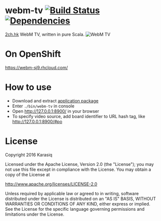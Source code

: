 # webm-tv [![Build Status](https://travis-ci.org/Karasiq/webm-tv.svg?branch=master)](https://travis-ci.org/Karasiq/webm-tv) [![Dependencies](https://app.updateimpact.com/badge/692686982173822976/webm-tv.svg?config=compile)](https://app.updateimpact.com/latest/692686982173822976/webm-tv)
[2ch.hk](https://2ch.hk/b/) WebM TV, written in pure Scala.
![WebM TV](https://raw.github.com/Karasiq/webm-tv/master/images/screenshot.png)

# On OpenShift
https://webm-sj9.rhcloud.com/

# How to use
* Download and extract [application package](https://github.com/Karasiq/webm-tv/releases/download/v1.0.6/webm-tv-1.0.6.zip)
* Enter `./bin/webm-tv` in console
* Open http://127.0.0.1:8900/ in your browser
* To specify video source, add board identifier to URL hash tag, like http://127.0.0.1:8900/#po

# License
Copyright 2016 Karasiq

Licensed under the Apache License, Version 2.0 (the "License");
you may not use this file except in compliance with the License.
You may obtain a copy of the License at

  http://www.apache.org/licenses/LICENSE-2.0

Unless required by applicable law or agreed to in writing, software
distributed under the License is distributed on an "AS IS" BASIS,
WITHOUT WARRANTIES OR CONDITIONS OF ANY KIND, either express or implied.
See the License for the specific language governing permissions and
limitations under the License.

